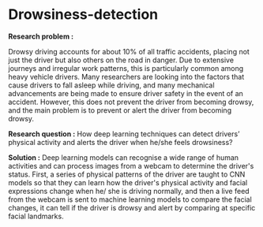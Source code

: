 # Drowsiness-detection


**Research problem :**

Drowsy driving accounts for about 10% of all traffic accidents, placing not just the driver but also others on the road in danger. Due to extensive journeys and irregular work patterns, this is particularly common among heavy vehicle drivers. Many researchers are looking into the factors that cause drivers to fall asleep while driving, and many mechanical advancements are being made to ensure driver safety in the event of an accident. However, this does not prevent the driver from becoming drowsy, and the main problem is to prevent or alert the driver from becoming drowsy.


**Research question :**
How deep learning techniques can detect drivers’ physical activity and alerts the driver when he/she feels drowsiness?



**Solution :**
Deep learning models can recognise a wide range of human activities and can process images from a webcam to determine the driver's status. First, a series of physical patterns of the driver are taught to CNN models so that they can learn how the driver's physical activity and facial expressions change when he/ she is driving normally, and then a live feed from the webcam is sent to machine learning models to compare the facial changes, it can tell if the driver is drowsy and alert by comparing at specific facial landmarks.
